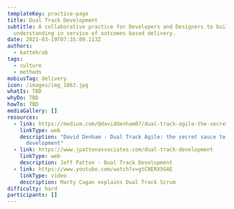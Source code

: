 ```yaml
---
templateKey: practice-page
title: Dual Track Development
subtitle: A collaborative practice for Developers and Designers to build shared
  understanding in service of outcomes based delivery.
date: 2021-03-19T07:35:09.113Z
authors:
  - kattekrab
tags:
  - culture
  - methods
mobiusTag: delivery
icon: /images/img_1863.jpg
whatIs: TBD
whyDo: TBD
howTo: TBD
mediaGallery: []
resources:
  - link: https://medium.com/@daviddenham07/dual-track-agile-the-secret-sauce-to-outcome-based-development-601f6003ea73
    linkType: web
    description: "David Denham - Dual Track Agile: the secret sauce to outcome-based
      development"
  - link: https://www.jpattonassociates.com/dual-track-development
    linkType: web
    description: Jeff Patton - Dual Track Development
  - link: https://www.youtube.com/watch?v=gtCNERX5GAE
    linkType: video
    description: Marty Cagan explains Dual Track Scrum
difficulty: hard
participants: []
---
```

